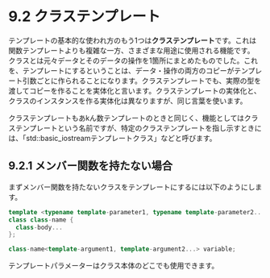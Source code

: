 # 9.2 クラステンプレート
テンプレートの基本的な使われ方のもう1つは**クラステンプレート**です。これは関数テンプレートよりも複雑な一方、さまざまな用途に使用される機能です。
クラスとは元々データとそのデータの操作を1箇所にまとめたものでした。これを、テンプレートにするということは、データ・操作の両方のコピーがテンプレート引数ごとに作られることになります。クラステンプレートでも、実際の型を渡してコピーを作ることを実体化と言います。クラステンプレートの実体化と、クラスのインスタンスを作る実体化は異なりますが、同じ言葉を使います。

クラステンプレートもあkん数テンプレートのときと同じく、機能としてはクラステンプレートという名前ですが、特定のクラステンプレートを指し示すときには、「std::basic_iostreamテンプレートクラス」などと呼びます。

## 9.2.1 メンバー関数を持たない場合
まずメンバー関数を持たないクラスをテンプレートにするには以下のようにします。
```C++ 
template <typename template-parameter1, typename template-parameter2...>
class class-name {
  class-body...
};

class-name<template-argument1, template-argument2...> variable;
```

テンプレートパラメーターはクラス本体のどこでも使用できます。
